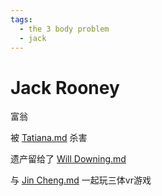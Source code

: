 ```yaml
---
tags:
  - the 3 body problem
  - jack
---
```

# Jack Rooney

富翁

被 [Tatiana.md](./Tatiana.md) 杀害

遗产留给了 [Will Downing.md](./Will%20Downing.md)

与 [Jin Cheng.md](./Jin%20Cheng.md) 一起玩三体vr游戏


